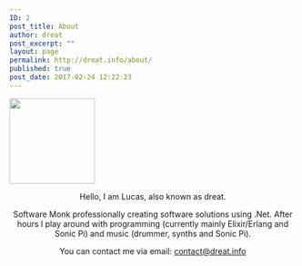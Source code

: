 ```yaml
---
ID: 2
post_title: About
author: dreat
post_excerpt: ""
layout: page
permalink: http://dreat.info/about/
published: true
post_date: 2017-02-24 12:22:23
---
```

<img class="size-thumbnail wp-image-34 aligncenter" src="http://dreat.info/wp-content/uploads/2017/02/3110673_1-150x150.jpg" alt="" width="150" height="150" />
<p style="text-align: center;">Hello, I am Lucas, also known as dreat.</p>
<p style="text-align: center;">Software Monk professionally creating software solutions using .Net. After hours I play around with programming (currently mainly Elixir/Erlang and Sonic Pi) and music (drummer, synths and Sonic Pi).</p>
<p style="text-align: center;">You can contact me via email: <a href="mailto:contact@dreat.info">contact@dreat.info</a></p>
&nbsp;